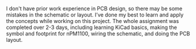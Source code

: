I don't have prior work experience in PCB design, so there may be some mistakes in the schematic or layout. I’ve done my best to learn and apply the concepts while working on this project. The whole assignment was completed over 2-3 days, including learning KiCad basics, making the symbol and footprint for nPM1100, wiring the schematic, and doing the PCB layout.
